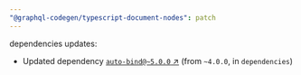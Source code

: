 ```yaml
---
"@graphql-codegen/typescript-document-nodes": patch
---
```

dependencies updates:
  - Updated dependency [`auto-bind@~5.0.0` ↗︎](https://www.npmjs.com/package/auto-bind/v/5.0.0) (from `~4.0.0`, in `dependencies`)
